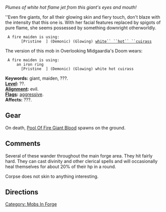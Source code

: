 *Plumes of white hot flame jet from this giant's eyes and mouth!*

''Even fire giants, for all their glowing skin and fiery touch, don't
blaze with the intensity that this one is. With her facial features
replaced by spigots of pure flame, she seems possessed by something
downright otherworldly.

` A fire maiden is using:`  
` `<worn on body>`      [Pristine  ] (Demonic) (Glowing) `[`white`` ``hot`` ``cuirass`](White_Hot_Cuirass.md "wikilink")

The version of this mob in Overlooking Midgaardia's Doom wears:

` A fire maiden is using:`  
` `<worn on finger>`    an iron ring`  
` `<worn on body>`      [Pristine  ] (Demonic) (Glowing) white hot cuirass`

**Keywords:** giant, maiden, ???.  
**[Level](Level.md "wikilink"):** ??.  
**[Alignment](Alignment.md "wikilink"):** evil.  
**[Flags](:Category:_Mob_Types.md "wikilink"):**
[aggressive](Aggressive_Mobs.md "wikilink").  
**Affects:** ???.  

## Gear

On death, [Pool Of Fire Giant
Blood](Pool_Of_Fire_Giant_Blood "wikilink") spawns on the ground.

## Comments

Several of these wander throughout the main forge area. They hit fairly
hard. They can cast divinity and other clerical spells and will
occasionally heal themselves for about 20% of their hp in a round.

Corpse does not skin to anything interesting.

## Directions

[Category: Mobs In Forge](Category:_Mobs_In_Forge "wikilink")
